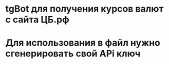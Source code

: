# tgBot для получения курсов валют с сайта ЦБ.рф
# Для использования в файл нужно сгенерировать свой APi ключ
